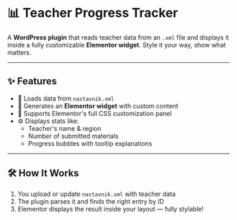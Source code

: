 # 📊 Teacher Progress Tracker

A **WordPress plugin** that reads teacher data from an `.xml` file and displays it inside a fully customizable **Elementor widget**. Style it your way, show what matters.

---

## ✨ Features

- 📂 Loads data from `nastavnik.xml`
- 🧩 Generates an **Elementor widget** with custom content
- 🎨 Supports Elementor's full CSS customization panel
- ⚙️ Displays stats like:
  - Teacher's name & region
  - Number of submitted materials
  - Progress bubbles with tooltip explanations

---

## 🛠️ How It Works

1. You upload or update `nastavnik.xml` with teacher data
2. The plugin parses it and finds the right entry by ID
3. Elementor displays the result inside your layout — fully stylable!
